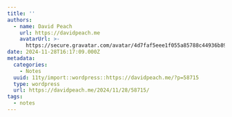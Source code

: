 ```yaml
---
title: ''
authors:
  - name: David Peach
    url: https://davidpeach.me
    avatarUrl: >-
      https://secure.gravatar.com/avatar/4d7faf5eee1f055a85788c44936b8995eaab6dfb004e7854ec747ccb272e91ee?s=96&d=mm&r=g
date: 2024-11-28T16:17:09.000Z
metadata:
  categories:
    - Notes
  uuid: 11ty/import::wordpress::https://davidpeach.me/?p=58715
  type: wordpress
  url: https://davidpeach.me/2024/11/28/58715/
tags:
  - notes
---
```


